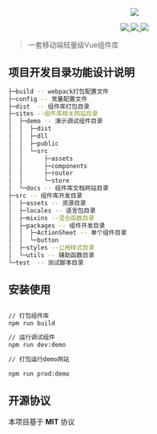 <p align="center">
    <img src="https://s1.ax1x.com/2020/08/24/dDoAeI.png" />
</p>

<p align="center">
  <a href="https://travis-ci.org/hat-UI/hatUI.svg?branch=function_comp_dev">
    <img src="https://travis-ci.org/hat-UI/hatUI.svg?branch=function_comp_dev">
  </a>
  <a href="https://coveralls.io/repos/github/hat-UI/hatUI/badge.svg?branch=function_comp_dev">
    <img src="https://coveralls.io/repos/github/hat-UI/hatUI/badge.svg?branch=function_comp_dev">
  </a>
  <a href="https://img.shields.io/badge/License-MIT-brightgreen">
    <img src="https://img.shields.io/badge/License-MIT-brightgreen">
  </a>
</p>


> 一套移动端轻量级Vue组件库
    
## 项目开发目录功能设计说明

```bash
├─build -- webpack打包配置文件
├─config -- 常量配置文件
├─dist  -- 组件库打包目录
├─sites --组件库相关网站目录
│  ├─demo -- 演示调试组件目录
│  │  ├─dist
│  │  ├─dll
│  │  ├─public
│  │  └─src
│  │      ├─assets
│  │      ├─components
│  │      ├─router
│  │      └─store
│  └─docs -- 组件库文档网站目录
├─src -- 组件库开发目录
│  ├─assets -- 资源目录
│  ├─locales -- 语言包目录
│  ├─mixins --混合函数目录
│  ├─packages -- 组件开发目录
│  │  ├─ActionSheet -- 单个组件目录
│  │  └─button
│  ├─styles --公用样式目录
│  └─utils -- 辅助函数目录
└─test  -- 测试脚本目录
```
## 安装使用

```bash

// 打包组件库
npm run build

// 运行调试组件
npm run dev:demo

// 打包运行demo网站

npm run prod:demo

```

## 开源协议

本项目基于 **MIT** 协议

